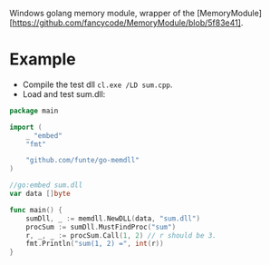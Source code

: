 Windows golang memory module, wrapper of the [MemoryModule][https://github.com/fancycode/MemoryModule/blob/5f83e41].

# Example
* Compile the test dll `cl.exe /LD sum.cpp`.
* Load and test sum.dll:
```go
package main

import (
	_ "embed"
	"fmt"

	"github.com/funte/go-memdll"
)

//go:embed sum.dll
var data []byte

func main() {
	sumDll, _ := memdll.NewDLL(data, "sum.dll")
	procSum := sumDll.MustFindProc("sum")
	r, _, _ := procSum.Call(1, 2) // r should be 3.
	fmt.Println("sum(1, 2) =", int(r))
}

```